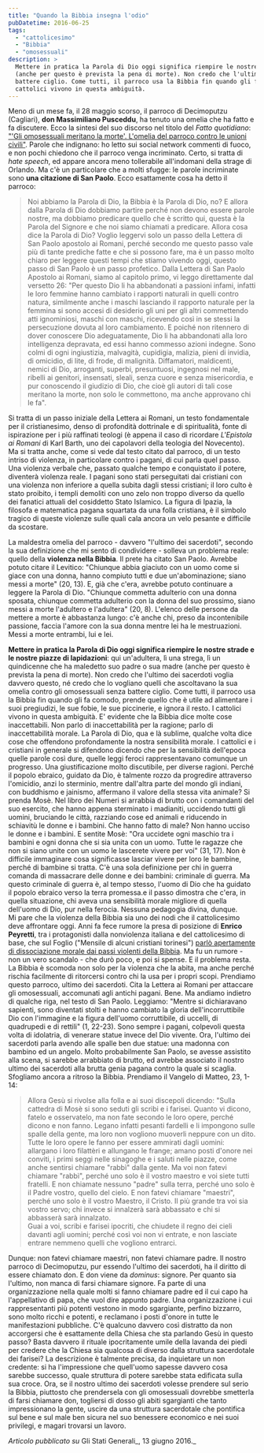 ```yaml
---
title: "Quando la Bibbia insegna l'odio"
pubDatetime: 2016-06-25
tags: 
  - "cattolicesimo"
  - "Bibbia"
  - "omosessuali"
description: >
  Mettere in pratica la Parola di Dio oggi significa riempire le nostre strade e le nostre piazze di lapidazioni: qui un'adultera, lì una strega, lì un quindicenne che ha maledetto suo padre o sua madre 
  (anche per questo è prevista la pena di morte). Non credo che l'ultimo dei sacerdoti voglia davvero questo, né credo che lo vogliano quelli che ascoltavano la sua omelia contro gli omosessuali senza 
  battere ciglio. Come tutti, il parroco usa la Bibbia fin quando gli fa comodo, prende quello che è utile ad alimentare i suoi pregiudizi, le sue fobie, le sue piccinerie, e ignora il resto. I 
  cattolici vivono in questa ambiguità.
---
```


Meno di un mese fa, il 28 maggio scorso, il parroco di Decimoputzu (Cagliari), **don Massimiliano Pusceddu**, ha tenuto una omelia che ha fatto e fa discutere. Ecco la sintesi del suo discorso nel titolo del _Fatto quotidiano_: ["'Gli omosessuali meritano la morte'. L'omelia del parroco contro le unioni civili"](http://tv.ilfattoquotidiano.it/2016/06/13/gli-omosessuali-meritano-la-morte-lomelia-del-parroco-contro-le-unioni-civili/533785/). Parole che indignano: ho letto sui social network commenti di fuoco, e non pochi chiedono che il parroco venga incriminato. Certo, si tratta di _hate speech_, ed appare ancora meno tollerabile all'indomani della strage di Orlando. Ma c'è un particolare che a molti sfugge: le parole incriminate sono **una citazione di San Paolo**. Ecco esattamente cosa ha detto il parroco:

> Noi abbiamo la Parola di Dio, la Bibbia è la Parola di Dio, no? E allora dalla Parola di Dio dobbiamo partire perché non devono essere parole nostre, ma dobbiamo predicare quello che è scritto qui, questa è la Parola del Signore e che noi siamo chiamati a predicare. Allora cosa dice la Parola di Dio? Voglio leggervi solo un passo della Lettera di San Paolo apostolo ai Romani, perché secondo me questo passo vale più di tante prediche fatte e che si possono fare, ma è un passo molto chiaro per leggere questi tempi che stiamo vivendo oggi, questo passo di San Paolo è un passo profetico. Dalla Lettera di San Paolo Apostolo ai Romani, siamo al capitolo primo, vi leggo direttamente dal versetto 26: "Per questo Dio li ha abbandonati a passioni infami, infatti le loro femmine hanno cambiato i rapporti naturali in quelli contro natura, similmente anche i maschi lasciando il rapporto naturale per la femmina si sono accesi di desiderio gli uni per gli altri commettendo atti ignominiosi, maschi con maschi, ricevendo così in se stessi la persecuzione dovuta al loro cambiamento. E poiché non ritennero di dover conoscere Dio adeguatamente, Dio li ha abbandonati alla loro intelligenza depravata, ed essi hanno commesso azioni indegne. Sono colmi di ogni ingiustizia, malvagità, cupidigia, malizia, pieni di invidia, di omicidio, di lite, di frode, di malignità. Diffamatori, maldicenti, nemici di Dio, arroganti, superbi, presuntuosi, ingegnosi nel male, ribelli ai genitori, insensati, sleali, senza cuore e senza misericordia, e pur conoscendo il giudizio di Dio, che cioè gli autori di tali cose meritano la morte, non solo le commettono, ma anche approvano chi le fa".

Si tratta di un passo iniziale della Lettera ai Romani, un testo fondamentale per il cristianesimo, denso di profondità dottrinale e di spiritualità, fonte di ispirazione per i più raffinati teologi (è appena il caso di ricordare _L'Epistola ai Romani_ di Karl Barth, uno dei capolavori della teologia del Novecento). Ma si tratta anche, come si vede dal testo citato dal parroco, di un testo intriso di violenza, in particolare contro i pagani, di cui parla quel passo. Una violenza verbale che, passato qualche tempo e conquistato il potere, diventerà violenza reale. I pagani sono stati perseguitati dai cristiani con una violenza non inferiore a quella subita dagli stessi cristiani; il loro culto è stato proibito, i templi demoliti con uno zelo non troppo diverso da quello dei fanatici attuali del cosiddetto Stato Islamico. La figura di Ipazia, la filosofa e matematica pagana squartata da una folla cristiana, è il simbolo tragico di queste violenze sulle quali cala ancora un velo pesante e difficile da scostare.

La maldestra omelia del parroco - davvero "l'ultimo dei sacerdoti", secondo la sua definizione che mi sento di condividere - solleva un problema reale: quello della **violenza nella Bibbia**. Il prete ha citato San Paolo. Avrebbe potuto citare il Levitico: "Chiunque abbia giaciuto con un uomo come si giace con una donna, hanno compiuto tutti e due un'abominazione; siano messi a morte" (20, 13). E, già che c'era, avrebbe potuto continuare a leggere la Parola di Dio. "Chiunque commetta adulterio con una donna sposata, chiunque commetta adulterio con la donna del suo prossimo, siano messi a morte l'adultero e l'adultera" (20, 8). L'elenco delle persone da mettere a morte è abbastanza lungo: c'è anche chi, preso da incontenibile passione, faccia l'amore con la sua donna mentre lei ha le mestruazioni. Messi a morte entrambi, lui e lei. 

**Mettere in pratica la Parola di Dio oggi significa riempire le nostre strade e le nostre piazze di lapidazioni**: qui un'adultera, lì una strega, lì un quindicenne che ha maledetto suo padre o sua madre (anche per questo è prevista la pena di morte). Non credo che l'ultimo dei sacerdoti voglia davvero questo, né credo che lo vogliano quelli che ascoltavano la sua omelia contro gli omosessuali senza battere ciglio. Come tutti, il parroco usa la Bibbia fin quando gli fa comodo, prende quello che è utile ad alimentare i suoi pregiudizi, le sue fobie, le sue piccinerie, e ignora il resto. I cattolici vivono in questa ambiguità. E' evidente che la Bibbia dice molte cose inaccettabili. Non parlo di inaccettabilità per la ragione; parlo di inaccettabilità morale. La Parola di Dio, qua e là sublime, qualche volta dice cose che offendono profondamente la nostra sensibilità morale. I cattolici e i cristiani in generale si difendono dicendo che per la sensibilità dell'epoca quelle parole così dure, quelle leggi feroci rappresentavano comunque un progresso. Una giustificazione molto discutibile, per diverse ragioni. Perché il popolo ebraico, guidato da Dio, è talmente rozzo da progredire attraverso l'omicidio, anzi lo sterminio, mentre dall'altra parte del mondo gli indiani, con buddhismo e jainismo, affermano il valore della stessa vita animale? Si prenda Mosè. Nel libro dei Numeri si arrabbia di brutto con i comandanti del suo esercito, che hanno appena sterminato i madianiti, uccidendo tutti gli uomini, bruciando le città, razziando cose ed animali e riducendo in schiavitù le donne e i bambini. Che hanno fatto di male? Non hanno ucciso le donne e i bambini. E sentite Mosè: "Ora uccidete ogni maschio tra i bambini e ogni donna che si sia unita con un uomo. Tutte le ragazze che non si siano unite con un uomo le lascerete vivere per voi" (31, 17). Non è difficile immaginare cosa significasse lasciar vivere per loro le bambine, perché di bambine si tratta. C'è una sola definizione per chi in guerra comanda di massacrare delle donne e dei bambini: criminale di guerra. Ma questo criminale di guerra è, al tempo stesso, l'uomo di Dio che ha guidato il popolo ebraico verso la terra promessa.e il passo dimostra che c'era, in quella situazione, chi aveva una sensibilità morale migliore di quella dell'uomo di Dio, pur nella ferocia. Nessuna pedagogia divina, dunque.  
Mi pare che la violenza della Bibbia sia uno dei nodi che il cattolicesimo deve affrontare oggi. Anni fa fece rumore la presa di posizione di **Enrico Peyretti**, tra i protagonisti dalla nonviolenza italiana e del cattolicesimo di base, che sul Foglio ("Mensile di alcuni cristiani torinesi") [parlò apertamente di dissociazione morale dai passi violenti della Bibbia](http://chiesa.espresso.repubblica.it/articolo/6907). Ma fu un rumore - non un vero scandalo - che durò poco, e poi si spense. E il problema resta. La Bibbia è scomoda non solo per la violenza che la abita, ma anche perché rischia facilmente di ritorcersi contro chi la usa per i propri scopi. Prendiamo questo parroco, ultimo dei sacerdoti. Cita la Lettera ai Romani per attaccare gli omosessuali, accomunati agli antichi pagani. Bene. Ma andiamo indietro di qualche riga, nel testo di San Paolo. Leggiamo: "Mentre si dichiaravano sapienti, sono diventati stolti e hanno cambiato la gloria dell'incorruttibile Dio con l'immagine e la figura dell'uomo corruttibile, di uccelli, di quadrupedi e di rettili" (1, 22-23). Sono sempre i pagani, colpevoli questa volta di idolatria, di venerare statue invece del Dio vivente. Ora, l'ultimo dei sacerdoti parla avendo alle spalle ben due statue: una madonna con bambino ed un angelo. Molto probabilmente San Paolo, se avesse assistito alla scena, si sarebbe arrabbiato di brutto, ed avrebbe associato il nostro ultimo dei sacerdoti alla brutta genia pagana contro la quale si scaglia. Sfogliamo ancora a ritroso la Bibbia. Prendiamo il Vangelo di Matteo, 23, 1-14:

> Allora Gesù si rivolse alla folla e ai suoi discepoli dicendo: "Sulla cattedra di Mosè si sono seduti gli scribi e i farisei. Quanto vi dicono, fatelo e osservatelo, ma non fate secondo le loro opere, perché dicono e non fanno. Legano infatti pesanti fardelli e li impongono sulle spalle della gente, ma loro non vogliono muoverli neppure con un dito. Tutte le loro opere le fanno per essere ammirati dagli uomini: allargano i loro filattèri e allungano le frange; amano posti d'onore nei conviti, i primi seggi nelle sinagoghe e i saluti nelle piazze, come anche sentirsi chiamare "rabbì" dalla gente. Ma voi non fatevi chiamare "rabbì", perché uno solo è il vostro maestro e voi siete tutti fratelli. E non chiamate nessuno "padre" sulla terra, perché uno solo è il Padre vostro, quello del cielo. E non fatevi chiamare "maestri", perché uno solo è il vostro Maestro, il Cristo. Il più grande tra voi sia vostro servo; chi invece si innalzerà sarà abbassato e chi si abbasserà sarà innalzato.  
> Guai a voi, scribi e farisei ipocriti, che chiudete il regno dei cieli davanti agli uomini; perché così voi non vi entrate, e non lasciate entrare nemmeno quelli che vogliono entrarci.

Dunque: non fatevi chiamare maestri, non fatevi chiamare padre. Il nostro parroco di Decimoputzu, pur essendo l'ultimo dei sacerdoti, ha il diritto di essere chiamato don. E don viene da _dominus_: signore. Per quanto sia l'ultimo, non manca di farsi chiamare signore. Fa parte di una organizzazione nella quale molti si fanno chiamare padre ed il cui capo ha l'appellativo di papa, che vuol dire appunto padre. Una organizzazione i cui rappresentanti più potenti vestono in modo sgargiante, perfino bizzarro, sono molto ricchi e potenti, e reclamano i posti d'onore in tutte le manifestazioni pubbliche. C'è qualcuno davvero così distratto da non accorgersi che è esattamente della Chiesa che sta parlando Gesù in questo passo? Basta davvero il rituale ipocritamente umile della lavanda dei piedi per credere che la Chiesa sia qualcosa di diverso dalla struttura sacerdotale dei farisei? La descrizione è talmente precisa, da inquietare un non credente: si ha l'impressione che quell'uomo sapesse davvero cosa sarebbe successo, quale struttura di potere sarebbe stata edificata sulla sua croce. Ora, se il nostro ultimo dei sacerdoti volesse prendere sul serio la Bibbia, piuttosto che prendersela con gli omosessuali dovrebbe smetterla di farsi chiamare don, togliersi di dosso gli abiti sgargianti che tanto impressionano la gente, uscire da una struttura sacerdotale che pontifica sul bene e sul male ben sicura nel suo benessere economico e nei suoi privilegi, e magari trovarsi un lavoro.

_Articolo pubblicato su_ Gli Stati Generali_, 13 giugno 2016._
